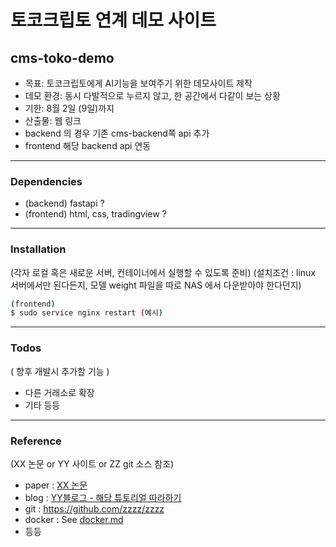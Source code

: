 # 토코크립토 연계 데모 사이트
## cms-toko-demo

- 목표: 토코크립토에게 AI기능을 보여주기 위한 데모사이트 제작
- 데모 환경: 동시 다발적으로 누르지 않고, 한 공간에서 다같이 보는 상황
- 기한: 8월 2일 (9일)까지
- 산출물: 웹 링크
- backend 의 경우 기존 cms-backend쪽 api 추가
- frontend 해당 backend api 연동

-----

### Dependencies

* (backend) fastapi ?
* (frontend) html, css, tradingview ?

-----

### Installation 

(각자 로컬 혹은 새로운 서버, 컨테이너에서 실행할 수 있도록 준비)
(설치조건 : linux 서버에서만 된다든지, 모델 weight 파일을 따로 NAS 에서 다운받아야 한다던지)

```sh
(frontend)
$ sudo service nginx restart (예시)
```


-----

### Todos 

( 향후 개발시 추가할 기능 )

 - 다른 거래소로 확장
 - 기타 등등

-----

### Reference

(XX 논문 or YY 사이트 or ZZ git 소스 참조)

- paper : [XX 논문](https://arxiv.org/abs/xxxx.yyy)
- blog : [YY블로그 - 해당 튜토리얼 따라하기](https://blog)
- git : https://github.com/zzzz/zzzz
- docker : See [docker.md](http://dev.catchroad.com:33000/chorock/프로젝트/docker.md)
- 등등
